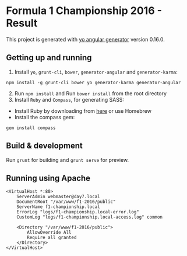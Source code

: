 # Formula 1 Championship 2016 - Result

This project is generated with [yo angular generator](https://github.com/yeoman/generator-angular) version 0.16.0.

## Getting up and running

1. Install `yo`, `grunt-cli`, `bower`, `generator-angular` and `generator-karma`:
```
npm install -g grunt-cli bower yo generator-karma generator-angular
```
2. Run `npm install` and Run `bower install` from the root directory
3. Install `Ruby` and `Compass`, for generating SASS:
- Install Ruby by downloading from [here](http://rubyinstaller.org/downloads/) or use Homebrew
- Install the compass gem:
```
gem install compass
```


## Build & development

Run `grunt` for building and `grunt serve` for preview.


## Running using Apache
```
<VirtualHost *:80>
    ServerAdmin webmaster@day7.local
    DocumentRoot "/var/www/f1-2016/public"
    ServerName f1-championship.local
    ErrorLog "logs/f1-championship.local-error.log"
    CustomLog "logs/f1-championship.local-access.log" common

    <Directory "/var/www/f1-2016/public">
        AllowOverride All 
        Require all granted    
    </Directory>
</VirtualHost>
```
